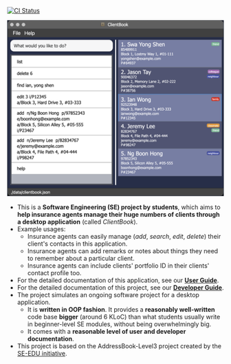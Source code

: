 [![CI Status](https://github.com/se-edu/addressbook-level3/workflows/Java%20CI/badge.svg)](https://github.com/AY2021S2-CS2103T-W15-2/tp/actions)

![Ui](docs/images/Ui.png)

* This is a **Software Engineering (SE) project by students**, which aims to **help insurance agents manage their huge numbers of clients through a desktop application** (called _ClientBook_).
* Example usages:
  * Insurance agents can easily manage (_add_, _search_, _edit_, _delete_) their client's contacts in this application.
  * Insurance agents can add remarks or notes about things they need to remember about a particular client.
  * Insurance agents can include clients' portfolio ID in their clients' contact profile too.
* For the detailed documentation of this application, see our **[User Guide](https://ay2021s2-cs2103t-w15-2.github.io/tp/UserGuide.html)**.
* For the detailed documentation of this project, see our **[Developer Guide](https://ay2021s2-cs2103t-w15-2.github.io/tp/DeveloperGuide.html)**.
* The project simulates an ongoing software project for a desktop application.
  * It is **written in OOP fashion**. It provides a **reasonably well-written** code base **bigger** (around 6 KLoC) than what students usually write in beginner-level SE modules, without being overwhelmingly big.
  * It comes with a **reasonable level of user and developer documentation**.
* This project is based on the AddressBook-Level3 project created by the [SE-EDU initiative](https://se-education.org).
